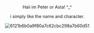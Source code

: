 <div align="center">

Haii im Peter or Asta! ^_^ 

<div align="center"> 

i simply like the name and character.


  ![6121b6b0a9f80a7c62cbc298a7b60d51](https://github.com/user-attachments/assets/0cdaada7-645f-403e-95c8-424569aa9f42)
